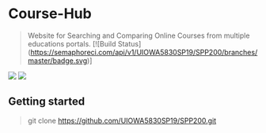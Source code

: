 # Course-Hub
> Website for Searching and Comparing Online Courses from multiple educations portals.
 [![Build Status] (https://semaphoreci.com/api/v1/UIOWA5830SP19/SPP200/branches/master/badge.svg)]
 <img src="https://api.codeclimate.com/v1/badges/f3dfcf450dd71138f102/test_coverage" />
 <img src="https://hooks.semaphoreci.com/github?hash_id=a818862e-9e62-4c71-985e-be57541b4ca7" />

## Getting started
> git clone https://github.com/UIOWA5830SP19/SPP200.git
